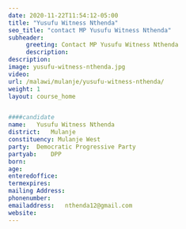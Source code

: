 ```yaml
---
date: 2020-11-22T11:54:12-05:00
title: "Yusufu Witness Nthenda"
seo_title: "contact MP Yusufu Witness Nthenda"
subheader:
     greeting: Contact MP Yusufu Witness Nthenda
     description: 
description: 
image: yusufu-witness-nthenda.jpg
video: 
url: /malawi/mulanje/yusufu-witness-nthenda/
weight: 1
layout: course_home


####candidate
name:	Yusufu Witness Nthenda
district:	Mulanje
constituency: Mulanje West
party:	Democratic Progressive Party
partyab:	DPP
born:
age: 
enteredoffice:	
termexpires:	
mailing Address:
phonenumber:	
emailaddress:	nthenda12@gmail.com
website:	
---
```


